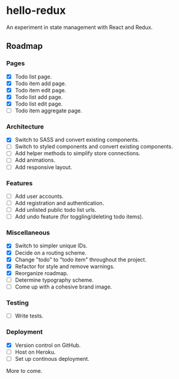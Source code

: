 # hello-redux

An experiment in state management with React and Redux.

## Roadmap

### Pages

- [x] Todo list page.
- [x] Todo item add page.
- [x] Todo item edit page.
- [x] Todo list add page.
- [x] Todo list edit page.
- [ ] Todo item aggregate page.

### Architecture

- [x] Switch to SASS and convert existing components.
- [ ] Switch to styled components and convert existing components.
- [ ] Add helper methods to simplify store connections.
- [ ] Add animations.
- [ ] Add responsive layout.

### Features

- [ ] Add user accounts.
- [ ] Add registration and authentication.
- [ ] Add unlisted public todo list urls.
- [ ] Add undo feature (for toggling/deleting todo items).

### Miscellaneous

- [x] Switch to simpler unique IDs.
- [x] Decide on a routing scheme.
- [x] Change "todo" to "todo item" throughout the project.
- [x] Refactor for style and remove warnings.
- [x] Reorganize roadmap.
- [ ] Determine typography scheme.
- [ ] Come up with a cohesive brand image.

### Testing

- [ ] Write tests.

### Deployment

- [x] Version control on GitHub.
- [ ] Host on Heroku.
- [ ] Set up continous deployment.

More to come.
